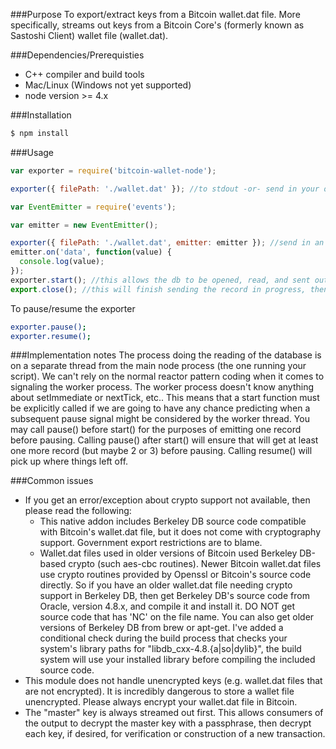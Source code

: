 ###Purpose
To export/extract keys from a Bitcoin wallet.dat file. More specifically, streams out keys from a Bitcoin Core's (formerly known as Sastoshi Client) wallet file (wallet.dat).

###Dependencies/Prerequisties
* C++ compiler and build tools
* Mac/Linux (Windows not yet supported)
* node version >= 4.x

###Installation
```bash
$ npm install
```

###Usage
```javascript
var exporter = require('bitcoin-wallet-node');

exporter({ filePath: './wallet.dat' }); //to stdout -or- send in your own emitter, just needs to be able to emit a data, close and error signal

var EventEmitter = require('events');

var emitter = new EventEmitter();

exporter({ filePath: './wallet.dat', emitter: emitter }); //send in an emitter
emitter.on('data', function(value) {
  console.log(value);
});
exporter.start(); //this allows the db to be opened, read, and sent out record by record
export.close(); //this will finish sending the record in progress, then close the stream out for good
```

To pause/resume the exporter
```bash
exporter.pause();
exporter.resume();
```
###Implementation notes
The process doing the reading of the database is on a separate thread from the main node process (the one running your script).
We can't rely on the normal reactor pattern coding when it comes to signaling the worker process. The worker process doesn't know anything about setImmediate or nextTick, etc.. This means that a start function must be explicitly called if we are going to have any chance predicting when a subsequent pause signal might be considered by the worker thread. You may call pause() before start() for the purposes of emitting one record before pausing. Calling pause() after start() will ensure that will get at least one more record (but maybe 2 or 3) before pausing. Calling resume() will pick up where things left off.

###Common issues
* If you get an error/exception about crypto support not available, then please read the following:
  * This native addon includes Berkeley DB source code compatible with Bitcoin's wallet.dat file, but it does not come with cryptography support. Government export restrictions are to blame.
  * Wallet.dat files used in older versions of Bitcoin used Berkeley DB-based crypto (such aes-cbc routines). Newer Bitcoin wallet.dat files use crypto routines provided by Openssl or Bitcoin's source code directly. So if you have an older wallet.dat file needing crypto support in Berkeley DB, then get Berkeley DB's source code from Oracle, version 4.8.x, and compile it and install it. DO NOT get source code that has 'NC' on the file name. You can also get older versions of Berkeley DB from brew or apt-get. I've added a conditional check during the build process that checks your system's library paths for "libdb_cxx-4.8.{a|so|dylib}", the build system will use your installed library before compiling the included source code.
* This module does not handle unencrypted keys (e.g. wallet.dat files that are not encrypted). It is incredibly dangerous to store a wallet file unencrypted. Please always encrypt your wallet.dat file in Bitcoin.
* The "master" key is always streamed out first. This allows consumers of the output to decrypt the master key with a passphrase, then decrypt each key, if desired, for verification or construction of a new transaction.
